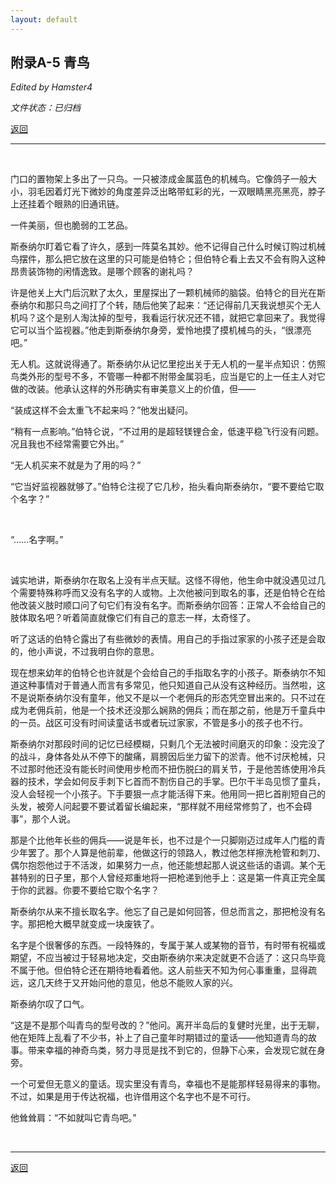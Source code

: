 ```yaml
---
layout: default
---
```


## 附录A-5 青鸟

_Edited by Hamster4_

_文件状态：已归档_

[返回](../)

* * *

<br />

门口的置物架上多出了一只鸟。一只被漆成金属蓝色的机械鸟。它像鸽子一般大小，羽毛因着灯光下微妙的角度差异泛出略带虹彩的光，一双眼睛黑亮黑亮，脖子上还挂着个眼熟的旧通讯链。

一件美丽，但也脆弱的工艺品。

斯泰纳尔盯着它看了许久，感到一阵莫名其妙。他不记得自己什么时候订购过机械鸟摆件，那么把它放在这里的只可能是伯特仑；但伯特仑看上去又不会有购入这种昂贵装饰物的闲情逸致。是哪个顾客的谢礼吗？

许是他关上大门后沉默了太久，里屋探出了一颗机械师的脑袋。伯特仑的目光在斯泰纳尔和那只鸟之间打了个转，随后他笑了起来：“还记得前几天我说想买个无人机吗？这个是别人淘汰掉的型号，我看运行状况还不错，就把它拿回来了。我觉得它可以当个监视器。”他走到斯泰纳尔身旁，爱怜地摸了摸机械鸟的头，“很漂亮吧。”

无人机。这就说得通了。斯泰纳尔从记忆里挖出关于无人机的一星半点知识：仿照鸟类外形的型号不多，不管哪一种都不附带金属羽毛，应当是它的上一任主人对它做的改装。他承认这样的外形确实有审美意义上的价值，但——

“装成这样不会太重飞不起来吗？”他发出疑问。

“稍有一点影响。”伯特仑说，“不过用的是超轻镁锂合金，低速平稳飞行没有问题。况且我也不经常需要它外出。”

“无人机买来不就是为了用的吗？”

“它当好监视器就够了。”伯特仑注视了它几秒，抬头看向斯泰纳尔，“要不要给它取个名字？”

<br />

“……名字啊。”

<br />

诚实地讲，斯泰纳尔在取名上没有半点天赋。这怪不得他，他生命中就没遇见过几个需要特殊称呼而又没有名字的人或物。上次他被问到取名的事，还是伯特仑在给他改装义肢时顺口问了句它们有没有名字。而斯泰纳尔回答：正常人不会给自己的肢体取名吧？听着简直就像它们有自己的意志一样，太奇怪了。

听了这话的伯特仑露出了有些微妙的表情。用自己的手指过家家的小孩子还是会取的，他小声说，不过我明白你的意思。

现在想来幼年的伯特仑也许就是个会给自己的手指取名字的小孩子。斯泰纳尔不知道这种事情对于普通人而言有多常见，他只知道自己从没有这种经历。当然啦，这不是说斯泰纳尔没有童年，他又不是以一个老佣兵的形态凭空冒出来的。只不过在成为老佣兵前，他是一个技术还没那么娴熟的佣兵；而在那之前，他是万千童兵中的一员。战区可没有时间读童话书或者玩过家家，不管是多小的孩子也不行。

斯泰纳尔对那段时间的记忆已经模糊，只剩几个无法被时间磨灭的印象：没完没了的战斗，身体各处从不停下的酸痛，肩膀因后坐力留下的淤青。他不讨厌枪械，只不过那时他还没有能长时间使用步枪而不扭伤脱臼的肩关节，于是他苦练使用冷兵器的技术，学会如何反手刺下匕首而不割伤自己的手掌。巴尔干半岛见惯了童兵，没人会轻视一个小孩子。下手要狠一点才能活得下来。他用同一把匕首削短自己的头发，被旁人问起要不要试着留长编起来，“那样就不用经常修剪了，也不会碍事”，那个人说。

那是个比他年长些的佣兵——说是年长，也不过是个一只脚刚迈过成年人门槛的青少年罢了。那个人算是他前辈，他做这行的领路人，教过他怎样擦洗枪管和刺刀、偶尔抱怨他过于不活泼，如果努力一点，他还能想起那人说这些话的语调。某个无甚特别的日子里，那个人曾经郑重地将一把枪递到他手上：这是第一件真正完全属于你的武器。你要不要给它取个名字？

斯泰纳尔从来不擅长取名字。他忘了自己是如何回答，但总而言之，那把枪没有名字。那把枪大概早就变成一块废铁了。

名字是个很奢侈的东西。一段特殊的，专属于某人或某物的音节，有时带有祝福或期望，不应当被过于轻易地决定，交由斯泰纳尔来决定就更不合适了：这只鸟毕竟不属于他。但伯特仑还在期待地看着他。这人前些天不知为何心事重重，显得疏远，这几天终于又开始问他的意见，他总不能败人家的兴。

斯泰纳尔叹了口气。

“这是不是那个叫青鸟的型号改的？”他问。离开半岛后的复健时光里，出于无聊，他在矩阵上乱看了不少书，补上了自己童年时期错过的童话——他知道青鸟的故事。带来幸福的神奇鸟类，努力寻觅是找不到它的，但静下心来，会发现它就在身旁。

一个可爱但无意义的童话。现实里没有青鸟，幸福也不是能那样轻易得来的事物。不过，如果是用于传达祝福，也许借用这个名字也不是不可行。

他耸耸肩：“不如就叫它青鸟吧。”

<br />

* * *

[返回](../)

<br />
